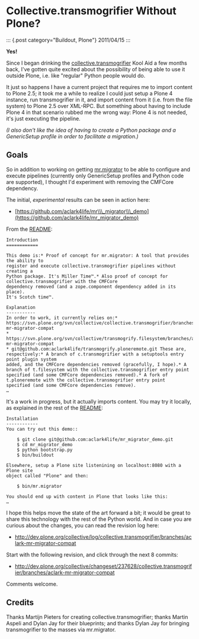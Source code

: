 # Collective.transmogrifier Without Plone?

::: {.post category="Buildout, Plone"}
2011/04/15
:::

**Yes!**

Since I began drinking the
[collective.transmogrifier](http://pypi.python.org/pypi/collective.transmogrifier)
Kool Aid a few months back, I\'ve gotten quite excited about the
possibility of being able to use it outside Plone, i.e. like \"regular\"
Python people would do.

It just so happens I have a current project that requires me to import
content to Plone 2.5; it took me a while to realize I could just setup a
Plone 4 instance, run transmogrifier in it, and import content from it
(i.e. from the file system) to Plone 2.5 over XML-RPC. But something
about having to include Plone 4 in that scenario rubbed me the wrong
way: Plone 4 is not needed, it\'s just executing the pipeline.

*(I also don\'t like the idea of having to create a Python package and a
GenericSetup profile in order to facilitate a migration.)*

## Goals

So in addition to working on getting
[mr.migrator](https://github.com/collective/mr.migrator) to be able to
configure and execute pipelines (currently only GenericSetup profiles
and Python code are supported), I thought I\'d experiment with removing
the CMFCore dependency.

The initial, *experimental* results can be seen in action here:

-   [https://github.com/aclark4life/mr\\\_migrator\\\_demo](https://github.com/aclark4life/mr_migrator_demo)

From the
[README](https://github.com/aclark4life/mr_migrator_demo/raw/master/README.txt):

    Introduction
    ============

    This demo is:* Proof of concept for mr.migrator: A tool that provides the ability to
    register and execute collective.transmogrifier pipelines without creating a
    Python package. It's Miller Time™.* Also proof of concept for collective.transmogrifier with the CMFCore
    dependency removed (and a zope.component dependency added in its place).
    It's Scotch time™.

    Explanation
    -----------
    In order to work, it currently relies on:* https://svn.plone.org/svn/collective/collective.transmogrifier/branches/aclark-mr-migrator-compat
    * https://svn.plone.org/svn/collective/transmogrify.filesystem/branches/aclark-mr-migrator-compat
    * git@github.com:aclark4life/transmogrify.ploneremote.git These are, respectively:* A branch of c.transmogrifier with a setuptools entry point plugin system
    added, and the CMFCore dependencies removed (gracefully, I hope).* A branch of t.filesystem with the collective.transmogrifier entry point
    specified (and some CMFCore dependencies removed).* A fork of t.ploneremote with the collective.transmogrifier entry point
    specified (and some CMFCore dependencies remove).
    …

It\'s a work in progress, but it actually imports content. You may try
it locally, as explained in the rest of the
[README](https://github.com/aclark4life/mr_migrator_demo/raw/master/README.txt):

    Installation
    ------------
    You can try out this demo::

        $ git clone git@github.com:aclark4life/mr_migrator_demo.git
        $ cd mr_migrator_demo
        $ python bootstrap.py
        $ bin/buildout

    Elsewhere, setup a Plone site listenining on localhost:8080 with a Plone site
    object called "Plone" and then:    

        $ bin/mr.migrator

    You should end up with content in Plone that looks like this:
    …

I hope this helps move the state of the art forward a bit; it would be
great to share this technology with the rest of the Python world. And in
case you are curious about the changes, you can read the revision log
here:

-   <http://dev.plone.org/collective/log/collective.transmogrifier/branches/aclark-mr-migrator-compat>

Start with the following revision, and click through the next 8 commits:

-   <http://dev.plone.org/collective/changeset/237628/collective.transmogrifier/branches/aclark-mr-migrator-compat>

Comments welcome.

## Credits

Thanks Martijn Pieters for creating collective.transmogrifier; thanks
Martin Aspeli and Dylan Jay for their blueprints; and thanks Dylan Jay
for bringing transmogrifier to the masses via mr.migrator.
